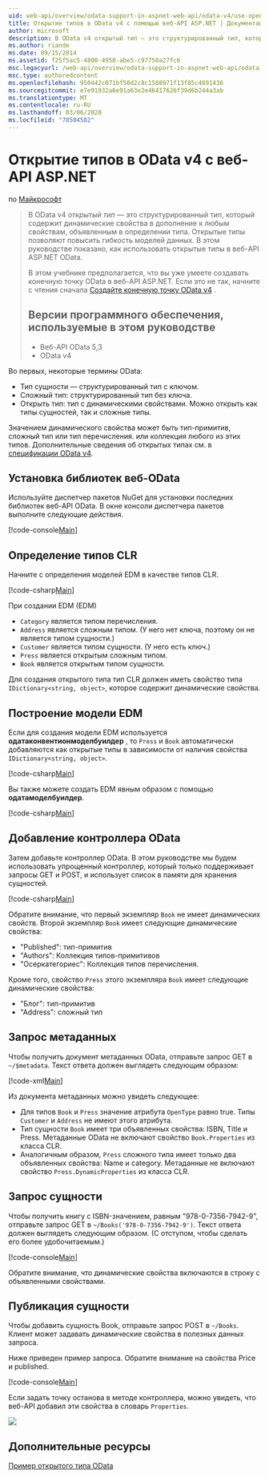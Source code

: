 ```yaml
---
uid: web-api/overview/odata-support-in-aspnet-web-api/odata-v4/use-open-types-in-odata-v4
title: Открытие типов в OData v4 с помощью веб-API ASP.NET | Документация Майкрософт
author: microsoft
description: В OData v4 открытый тип — это структурированный тип, который содержит динамические свойства в дополнение к любым свойствам, объявленным в определении типа. Открыть...
ms.author: riande
ms.date: 09/15/2014
ms.assetid: f25f5ac5-4800-4950-abe5-c97750a27fc6
msc.legacyurl: /web-api/overview/odata-support-in-aspnet-web-api/odata-v4/use-open-types-in-odata-v4
msc.type: authoredcontent
ms.openlocfilehash: 950442c071bf50d2c8c1588971f13f85c4891436
ms.sourcegitcommit: e7e91932a6e91a63e2e46417626f39d6b244a3ab
ms.translationtype: MT
ms.contentlocale: ru-RU
ms.lasthandoff: 03/06/2020
ms.locfileid: "78504582"
---
```

# <a name="open-types-in-odata-v4-with-aspnet-web-api"></a>Открытие типов в OData v4 с веб-API ASP.NET

по [Майкрософт](https://github.com/microsoft)

> В OData v4 *открытый тип* — это структурированный тип, который содержит динамические свойства в дополнение к любым свойствам, объявленным в определении типа. Открытые типы позволяют повысить гибкость моделей данных. В этом руководстве показано, как использовать открытые типы в веб-API ASP.NET OData.
> 
> В этом учебнике предполагается, что вы уже умеете создавать конечную точку OData в веб-API ASP.NET. Если это не так, начните с чтения сначала [Создайте конечную точку OData v4](create-an-odata-v4-endpoint.md) .
> 
> ## <a name="software-versions-used-in-the-tutorial"></a>Версии программного обеспечения, используемые в этом руководстве
> 
> 
> - Веб-API OData 5,3
> - OData v4

Во первых, некоторые термины OData:

- Тип сущности — структурированный тип с ключом.
- Сложный тип: структурированный тип без ключа.
- Открыть тип: тип с динамическими свойствами. Можно открыть как типы сущностей, так и сложные типы.

Значением динамического свойства может быть тип-примитив, сложный тип или тип перечисления. или коллекция любого из этих типов. Дополнительные сведения об открытых типах см. в [спецификации OData v4](http://www.odata.org/documentation/odata-version-4-0/).

## <a name="install-the-web-odata-libraries"></a>Установка библиотек веб-OData

Используйте диспетчер пакетов NuGet для установки последних библиотек веб-API OData. В окне консоли диспетчера пакетов выполните следующие действия.

[!code-console[Main](use-open-types-in-odata-v4/samples/sample1.cmd)]

## <a name="define-the-clr-types"></a>Определение типов CLR

Начните с определения моделей EDM в качестве типов CLR.

[!code-csharp[Main](use-open-types-in-odata-v4/samples/sample2.cs)]

При создании EDM (EDM)

- `Category` является типом перечисления.
- `Address` является сложным типом. (У него нет ключа, поэтому он не является типом сущности.)
- `Customer` является типом сущности. (У него есть ключ.)
- `Press` является открытым сложным типом.
- `Book` является открытым типом сущности.

Для создания открытого типа тип CLR должен иметь свойство типа `IDictionary<string, object>`, которое содержит динамические свойства.

## <a name="build-the-edm-model"></a>Построение модели EDM

Если для создания модели EDM используется **одатаконвентионмоделбуилдер** , то `Press` и `Book` автоматически добавляются как открытые типы в зависимости от наличия свойства `IDictionary<string, object>`.

[!code-csharp[Main](use-open-types-in-odata-v4/samples/sample3.cs)]

Вы также можете создать EDM явным образом с помощью **одатамоделбуилдер**.

[!code-csharp[Main](use-open-types-in-odata-v4/samples/sample4.cs)]

## <a name="add-an-odata-controller"></a>Добавление контроллера OData

Затем добавьте контроллер OData. В этом руководстве мы будем использовать упрощенный контроллер, который только поддерживает запросы GET и POST, и использует список в памяти для хранения сущностей.

[!code-csharp[Main](use-open-types-in-odata-v4/samples/sample5.cs)]

Обратите внимание, что первый экземпляр `Book` не имеет динамических свойств. Второй экземпляр `Book` имеет следующие динамические свойства:

- "Published": тип-примитив
- "Authors": Коллекция типов-примитивов
- "Осеркатегориес": Коллекция типов перечисления.

Кроме того, свойство `Press` этого экземпляра `Book` имеет следующие динамические свойства:

- "Блог": тип-примитив
- "Address": сложный тип

## <a name="query-the-metadata"></a>Запрос метаданных

Чтобы получить документ метаданных OData, отправьте запрос GET в `~/$metadata`. Текст ответа должен выглядеть следующим образом:

[!code-xml[Main](use-open-types-in-odata-v4/samples/sample6.xml?highlight=5,21)]

Из документа метаданных можно увидеть следующее:

- Для типов `Book` и `Press` значение атрибута `OpenType` равно true. Типы `Customer` и `Address` не имеют этого атрибута.
- Тип сущности `Book` имеет три объявленных свойства: ISBN, Title и Press. Метаданные OData не включают свойство `Book.Properties` из класса CLR.
- Аналогичным образом, `Press` сложного типа имеет только два объявленных свойства: Name и category. Метаданные не включают свойство `Press.DynamicProperties` из класса CLR.

## <a name="query-an-entity"></a>Запрос сущности

Чтобы получить книгу с ISBN-значением, равным "978-0-7356-7942-9", отправьте запрос GET в `~/Books('978-0-7356-7942-9')`. Текст ответа должен выглядеть следующим образом. (С отступом, чтобы сделать его более удобочитаемым.)

[!code-console[Main](use-open-types-in-odata-v4/samples/sample7.cmd?highlight=8-13,15-23)]

Обратите внимание, что динамические свойства включаются в строку с объявленными свойствами.

## <a name="post-an-entity"></a>Публикация сущности

Чтобы добавить сущность Book, отправьте запрос POST в `~/Books`. Клиент может задавать динамические свойства в полезных данных запроса.

Ниже приведен пример запроса. Обратите внимание на свойства Price и published.

[!code-console[Main](use-open-types-in-odata-v4/samples/sample8.cmd?highlight=10)]

Если задать точку останова в методе контроллера, можно увидеть, что веб-API добавил эти свойства в словарь `Properties`.

![](use-open-types-in-odata-v4/_static/image1.png)

## <a name="additional-resources"></a>Дополнительные ресурсы

[Пример открытого типа OData](http://aspnet.codeplex.com/sourcecontrol/latest#Samples/WebApi/OData/v4/ODataOpenTypeSample/ReadMe.txt)
